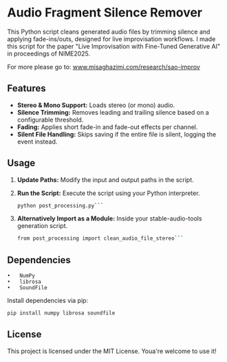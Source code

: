 # Audio Fragment Silence Remover

This Python script cleans generated audio files by trimming silence and applying fade-ins/outs, designed for live improvisation workflows. I made this script for the paper "Live Improvisation with Fine-Tuned Generative AI" in proceedings of NIME2025.

For more please go to: www.misaghazimi.com/research/sao-improv

## Features

- **Stereo & Mono Support:** Loads stereo (or mono) audio.
- **Silence Trimming:** Removes leading and trailing silence based on a configurable threshold.
- **Fading:** Applies short fade-in and fade-out effects per channel.
- **Silent File Handling:** Skips saving if the entire file is silent, logging the event instead.

## Usage

1. **Update Paths:** Modify the input and output paths in the script.
2. **Run the Script:** Execute the script using your Python interpreter.

   ````bash
   python post_processing.py```
   ````

3. **Alternatively Import as a Module:** Inside your stable-audio-tools generation script.

   ````bash
   from post_processing import clean_audio_file_stereo```
   ````

## Dependencies

    •	NumPy
    •	librosa
    •	SoundFile

Install dependencies via pip:

```bash
pip install numpy librosa soundfile
```

## License

This project is licensed under the MIT License. Youa're welcome to use it!
